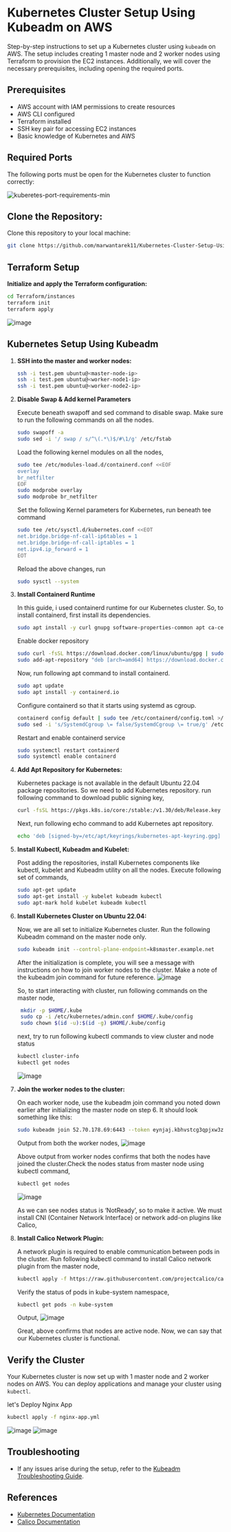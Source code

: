 # Kubernetes Cluster Setup Using Kubeadm on AWS

Step-by-step instructions to set up a Kubernetes cluster using `kubeadm` on AWS. The setup includes creating 1 master node and 2 worker nodes using Terraform to provision the EC2 instances. Additionally, we will cover the necessary prerequisites, including opening the required ports.

## Prerequisites

- AWS account with IAM permissions to create resources
- AWS CLI configured
- Terraform installed
- SSH key pair for accessing EC2 instances
- Basic knowledge of Kubernetes and AWS

## Required Ports

The following ports must be open for the Kubernetes cluster to function correctly:

![kuberetes-port-requirements-min](https://github.com/user-attachments/assets/e18b8e95-50e3-487f-8d2a-ba6162de40e2)

## Clone the Repository:
Clone this repository to your local machine:
```bash
git clone https://github.com/marwantarek11/Kubernetes-Cluster-Setup-Using-Kubeadm.git
```

## Terraform Setup


 **Initialize and apply the Terraform configuration:**

```sh
cd Terraform/instances  
terraform init
terraform apply
```
![image](https://github.com/user-attachments/assets/2b654189-a7f9-4de9-8f10-f98e3909aae6)


## Kubernetes Setup Using Kubeadm

1. **SSH into the master and worker nodes:**

    ```sh
    ssh -i test.pem ubuntu@<master-node-ip>
    ssh -i test.pem ubuntu@<worker-node1-ip>
    ssh -i test.pem ubuntu@<worker-node2-ip>
    ```

2. **Disable Swap & Add kernel Parameters**
   
   Execute beneath swapoff and sed command to disable swap. Make sure to run the following commands on all the nodes.

    ```sh
    sudo swapoff -a
    sudo sed -i '/ swap / s/^\(.*\)$/#\1/g' /etc/fstab
    ```
   Load the following kernel modules on all the nodes,
    
    ```bash
    sudo tee /etc/modules-load.d/containerd.conf <<EOF
    overlay
    br_netfilter
    EOF
    sudo modprobe overlay
    sudo modprobe br_netfilter
    ```
   Set the following Kernel parameters for Kubernetes, run beneath tee command
    ```bash
    sudo tee /etc/sysctl.d/kubernetes.conf <<EOT
    net.bridge.bridge-nf-call-ip6tables = 1
    net.bridge.bridge-nf-call-iptables = 1
    net.ipv4.ip_forward = 1
    EOT
    ```
   Reload the above changes, run
    ```bash
    sudo sysctl --system
    ```

3. **Install Containerd Runtime**

    In this guide, i used containerd runtime for our Kubernetes cluster. So, to install containerd, first install its dependencies.

    ```sh
    sudo apt install -y curl gnupg software-properties-common apt ca-certificates
    ```
    Enable docker repository
    ```bash
    sudo curl -fsSL https://download.docker.com/linux/ubuntu/gpg | sudo gpg --dearmour -o /etc/apt/trusted.gpg.d/docker.gpg
    sudo add-apt-repository "deb [arch=amd64] https://download.docker.com/linux/ubuntu $(lsb_release -cs) stable"
    ```
    Now, run following apt command to install containerd.
    ```bash
    sudo apt update
    sudo apt install -y containerd.io
    ```
    Configure containerd so that it starts using systemd as cgroup.
    ```bash
    containerd config default | sudo tee /etc/containerd/config.toml >/dev/null 2>&1
    sudo sed -i 's/SystemdCgroup \= false/SystemdCgroup \= true/g' /etc/containerd/config.toml
    ```
    Restart and enable containerd service
    ```bash
    sudo systemctl restart containerd
    sudo systemctl enable containerd
    ```

4. **Add Apt Repository for Kubernetes:**
    
    Kubernetes package is not available in the default Ubuntu 22.04 package repositories. So we need to add Kubernetes repository. run following command to download public signing key,
    ```bash
    curl -fsSL https://pkgs.k8s.io/core:/stable:/v1.30/deb/Release.key | sudo gpg --dearmor -o /etc/apt/keyrings/kubernetes-apt-keyring.gpg
    ```
    Next, run following echo command to add Kubernetes apt repository.
    ```bash
    echo 'deb [signed-by=/etc/apt/keyrings/kubernetes-apt-keyring.gpg] https://pkgs.k8s.io/core:/stable:/v1.30/deb/ /' | sudo tee /etc/apt/sources.list.d/kubernetes.list
    ```

5. **Install Kubectl, Kubeadm and Kubelet:**

    Post adding the repositories, install Kubernetes components like kubectl, kubelet and Kubeadm utility on all the nodes. Execute following set of commands,
   
    ```bash
    sudo apt-get update
    sudo apt-get install -y kubelet kubeadm kubectl
    sudo apt-mark hold kubelet kubeadm kubectl
    ```

7. **Install Kubernetes Cluster on Ubuntu 22.04:**

    Now, we are all set to initialize Kubernetes cluster. Run the following Kubeadm command on the master node only.
     
    ```bash
    sudo kubeadm init --control-plane-endpoint=k8smaster.example.net
    ```
    After the initialization is complete, you will see a message with instructions on how to join worker nodes to the cluster. Make a note of the kubeadm join command for future reference.
    ![image](https://github.com/user-attachments/assets/16751ffb-4c03-4dff-bdc8-197d318ed811)
   
    So, to start interacting with cluster, run following commands on the master node,
    ```bash
     mkdir -p $HOME/.kube
     sudo cp -i /etc/kubernetes/admin.conf $HOME/.kube/config
     sudo chown $(id -u):$(id -g) $HOME/.kube/config
    ```
    next, try to run following kubectl commands to view cluster and node status
    ```bash
    kubectl cluster-info
    kubectl get nodes
    ```
    ![image](https://github.com/user-attachments/assets/878f149b-0c20-4935-9436-ee884e3fac77)


7. **Join the worker nodes to the cluster:**

    On each worker node, use the kubeadm join command you noted down earlier after initializing the master node on step 6. It should look something like this:
   
    ```sh
    sudo kubeadm join 52.70.178.69:6443 --token eynjaj.kbhvstcg3qpjxw3z --discovery-token-ca-cert-hash sha256:2eef18a72824dcee9723c7d20708a61c04de6e72c577dd0615921717003ec10b 
    ```
    Output from both the worker nodes,
    ![image](https://github.com/user-attachments/assets/a26cda9c-9be9-4ae2-b600-18deb70b59a1)

    Above output from worker nodes confirms that both the nodes have joined the cluster.Check the nodes status from master node using kubectl command,

    ```bash
    kubectl get nodes
    ```
    ![image](https://github.com/user-attachments/assets/8eb1c692-bcbc-4e46-8963-ddb0ab113199)

    As we can see nodes status is ‘NotReady’, so to make it active. We must install CNI (Container Network Interface) or network add-on plugins like Calico,
    
8. **Install Calico Network Plugin:**

    A network plugin is required to enable communication between pods in the cluster. Run following kubectl command to install Calico network plugin from the master node,

    ```sh
    kubectl apply -f https://raw.githubusercontent.com/projectcalico/calico/v3.28.0/manifests/calico.yaml
    ```

    Verify the status of pods in kube-system namespace,
    ```bash
    kubectl get pods -n kube-system
    ```
    Output,
    ![image](https://github.com/user-attachments/assets/edb8f0b9-2828-46e3-a2f2-9c295215fd58)

    Great, above confirms that nodes are active node. Now, we can say that our Kubernetes cluster is functional.


## Verify the Cluster

Your Kubernetes cluster is now set up with 1 master node and 2 worker nodes on AWS. You can deploy applications and manage your cluster using `kubectl`.

let's Deploy Nginx App 

```bash
kubectl apply -f nginx-app.yml
```
![image](https://github.com/user-attachments/assets/233d6535-894c-4e7a-9a1d-f6d82cd52671)
![image](https://github.com/user-attachments/assets/ed58f4b3-9d66-486d-a6c5-8ff41ff6cff9)


## Troubleshooting

- If any issues arise during the setup, refer to the [Kubeadm Troubleshooting Guide](https://kubernetes.io/docs/setup/production-environment/tools/kubeadm/troubleshooting-kubeadm/).

## References

- [Kubernetes Documentation](https://kubernetes.io/docs/)
- [Calico Documentation](https://docs.projectcalico.org/)
